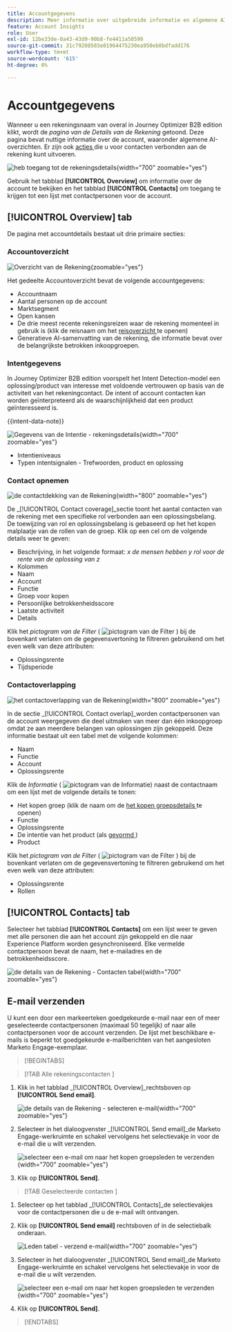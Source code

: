 ```yaml
---
title: Accountgegevens
description: Meer informatie over uitgebreide informatie en algemene AI-overzichten voor accounts in Journey Optimizer B2B edition.
feature: Account Insights
role: User
exl-id: 12be33de-0a43-43d9-90b8-fe4411a50599
source-git-commit: 31c79208503e01964475230ea950eb8bdfadd176
workflow-type: tm+mt
source-wordcount: '615'
ht-degree: 0%

---
```


# Accountgegevens

Wanneer u een rekeningsnaam van overal in Journey Optimizer B2B edition klikt, wordt de _pagina van de Details van de Rekening_ getoond. Deze pagina bevat nuttige informatie over de account, waaronder algemene AI-overzichten. Er zijn ook [ acties ](#account-actions) die u voor contacten verbonden aan de rekening kunt uitvoeren.

![ heb toegang tot de rekeningsdetails ](./assets/account-details.png){width="700" zoomable="yes"}

Gebruik het tabblad **[!UICONTROL Overview]** om informatie over de account te bekijken en het tabblad **[!UICONTROL Contacts]** om toegang te krijgen tot een lijst met contactpersonen voor de account.

## [!UICONTROL Overview] tab

De pagina met accountdetails bestaat uit drie primaire secties:

### Accountoverzicht

![ Overzicht van de Rekening ](./assets/details-page-account-overview.png){zoomable="yes"}

Het gedeelte Accountoverzicht bevat de volgende accountgegevens:

* Accountnaam
* Aantal personen op de account
* Marktsegment
* Open kansen
* De drie meest recente rekeningsreizen waar de rekening momenteel in gebruik is (klik de reisnaam om het [ reisoverzicht ](../journeys/journey-overview.md) te openen)
* Generatieve AI-samenvatting van de rekening, die informatie bevat over de belangrijkste betrokken inkoopgroepen.

### Intentgegevens

In Journey Optimizer B2B edition voorspelt het Intent Detection-model een oplossing/product van interesse met voldoende vertrouwen op basis van de activiteit van het rekeningcontact. De intent of account contacten kan worden geïnterpreteerd als de waarschijnlijkheid dat een product geïnteresseerd is.

{{intent-data-note}}

![ Gegevens van de Intentie - rekeningsdetails ](./assets/intent-data-panel.png){width="700" zoomable="yes"}

* Intentieniveaus
* Typen intentsignalen - Trefwoorden, product en oplossing


### Contact opnemen

![ de contactdekking van de Rekening ](./assets/details-page-contact-coverage.png){width="800" zoomable="yes"}

De _[!UICONTROL Contact coverage]_sectie toont het aantal contacten van de rekening met een specifieke rol verbonden aan een oplossingsbelang. De toewijzing van rol en oplossingsbelang is gebaseerd op het het kopen malplaatje van de rollen van de groep. Klik op een cel om de volgende details weer te geven:

* Beschrijving, in het volgende formaat: _x de mensen hebben y rol voor de rente van de oplossing van z_
* Kolommen
* Naam
* Account
* Functie
* Groep voor kopen
* Persoonlijke betrokkenheidsscore
* Laatste activiteit
* Details

Klik het _pictogram van de Filter_ ( ![ pictogram van de Filter ](../assets/do-not-localize/icon-filter.svg) ) bij de bovenkant verlaten om de gegevensvertoning te filtreren gebruikend om het even welk van deze attributen:

* Oplossingsrente
* Tijdsperiode

### Contactoverlapping

![ het contactoverlapping van de Rekening ](./assets/details-page-contact-overlap.png){width="800" zoomable="yes"}

In de sectie _[!UICONTROL Contact overlap]_worden contactpersonen van de account weergegeven die deel uitmaken van meer dan één inkoopgroep omdat ze aan meerdere belangen van oplossingen zijn gekoppeld. Deze informatie bestaat uit een tabel met de volgende kolommen:

* Naam
* Functie
* Account
* Oplossingsrente

Klik de _Informatie_ ( ![ pictogram van de Informatie ](../assets/do-not-localize/icon-info.svg)) naast de contactnaam om een lijst met de volgende details te tonen:

* Het kopen groep (klik de naam om de [ het kopen groepsdetails ](../buying-groups/buying-group-details.md) te openen)
* Functie
* Oplossingsrente
* De intentie van het product (als [ gevormd ](../admin/intent-data.md))
* Product

Klik het _pictogram van de Filter_ ( ![ pictogram van de Filter ](../assets/do-not-localize/icon-filter.svg) ) bij de bovenkant verlaten om de gegevensvertoning te filtreren gebruikend om het even welk van deze attributen:

* Oplossingsrente
* Rollen

## [!UICONTROL Contacts] tab

Selecteer het tabblad **[!UICONTROL Contacts]** om een lijst weer te geven met alle personen die aan het account zijn gekoppeld en die naar Experience Platform worden gesynchroniseerd. Elke vermelde contactpersoon bevat de naam, het e-mailadres en de betrokkenheidsscore.

![ de details van de Rekening - Contacten tabel ](./assets/account-details-contacts-tab.png){width="700" zoomable="yes"}

## E-mail verzenden

U kunt een door een markeerteken goedgekeurde e-mail naar een of meer geselecteerde contactpersonen (maximaal 50 tegelijk) of naar alle contactpersonen voor de account verzenden. De lijst met beschikbare e-mails is beperkt tot goedgekeurde e-mailberichten van het aangesloten Marketo Engage-exemplaar.

>[!BEGINTABS]

>[!TAB  Alle rekeningscontacten ]

1. Klik in het tabblad _[!UICONTROL Overview]_rechtsboven op **[!UICONTROL Send email]**.

   ![ de details van de Rekening - selecteren e-mail ](../accounts/assets/account-details-send-email.png){width="700" zoomable="yes"}

1. Selecteer in het dialoogvenster _[!UICONTROL Send email]_de Marketo Engage-werkruimte en schakel vervolgens het selectievakje in voor de e-mail die u wilt verzenden.

   ![ selecteer een e-mail om naar het kopen groepsleden te verzenden ](../accounts/assets/account-details-send-email-dialog.png){width="700" zoomable="yes"}

1. Klik op **[!UICONTROL Send]**.

>[!TAB  Geselecteerde contacten ]

1. Selecteer op het tabblad _[!UICONTROL Contacts]_de selectievakjes voor de contactpersonen die u de e-mail wilt ontvangen.

1. Klik op **[!UICONTROL Send email]** rechtsboven of in de selectiebalk onderaan.

   ![ Leden tabel - verzend e-mail ](../accounts/assets/account-details-send-email-selections.png){width="700" zoomable="yes"}

1. Selecteer in het dialoogvenster _[!UICONTROL Send email]_de Marketo Engage-werkruimte en schakel vervolgens het selectievakje in voor de e-mail die u wilt verzenden.

   ![ selecteer een e-mail om naar het kopen groepsleden te verzenden ](../accounts/assets/account-details-send-email-dialog.png){width="700" zoomable="yes"}

1. Klik op **[!UICONTROL Send]**.

>[!ENDTABS]
